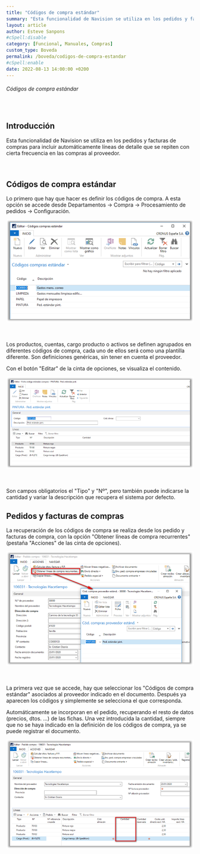 ```yaml
---
title: "Códigos de compra estándar"
summary: "Esta funcionalidad de Navision se utiliza en los pedidos y facturas de compras para incluir automáticamente líneas de detalle que se repiten con cierta frecuencia en las compras al proveedor"
layout: article
author: Esteve Sanpons
#cSpell:disable
category: [Funcional, Manuales, Compras]
custom_type: Boveda
permalink: /boveda/codigos-de-compra-estandar
#cSpell:enable
date: 2022-08-13 14:00:00 +0200
---
```


###### Códigos de compra estándar

<br>

## Introducción

Esta funcionalidad de Navision se utiliza en los pedidos y facturas de
compras para incluir automáticamente líneas de detalle que se repiten
con cierta frecuencia en las compras al proveedor.
<br><br><br>

## Códigos de compra estándar

Lo primero que hay que hacer es definir los códigos de compra. A esta
opción se accede desde Departamentos -\> Compra -\> Procesamiento de
pedidos -\> Configuración.

<img class="img-container"  src="/assets/img/articles/codigos-de-compra-estandar/image1.png">
<br><br><br>

Los productos, cuentas, cargo producto o activos se definen agrupados en
diferentes códigos de compra, cada uno de ellos será como una plantilla
diferente. Son definiciones genéricas, sin tener en cuenta el proveedor.

Con el botón "Editar" de la cinta de opciones, se visualiza el
contenido.

<img class="img-container"  src="/assets/img/articles/codigos-de-compra-estandar/image2.png">
<br><br><br>

Son campos obligatorios el "Tipo" y "Nº", pero también puede indicarse
la cantidad y variar la descripción que recupera el sistema por defecto.

## Pedidos y facturas de compras

La recuperación de los códigos de compra se realiza desde los pedido y
facturas de compra, con la opción "Obtener líneas de compra recurrentes"
(pestaña "Acciones" de las cinta de opciones).

<img class="img-container"  src="/assets/img/articles/codigos-de-compra-estandar/image3.png">
<br><br><br>

La primera vez que se accede, hay que seleccionar los "Códigos de compra
estándar" asociados al proveedor indicado en el documento. Después ya
aparecen los códigos y simplemente se selecciona el que corresponda.

Automáticamente se incorporan en el pedido, recuperando el resto de
datos (precios, dtos. ...) de las fichas. Una vez introducida la
cantidad, siempre que no se haya indicado en la definición de los
códigos de compra, ya se puede registrar el documento.

<img class="img-container"  src="/assets/img/articles/codigos-de-compra-estandar/image4.png">
<br><br><br>
